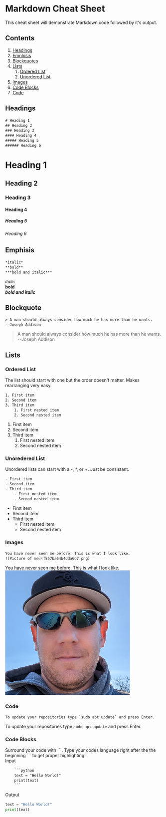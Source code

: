 # Markdown Cheat Sheet

This cheat sheet will demonstrate Markdown code followed by it's output.

## Contents
1. [Headings](#headings)
2. [Emphisis](#emphisis)
3. [Blockquotes](#blockquote)
4. [Lists](#lists)
    1. [Ordered List](#ordered-list)
    2. [Unordered List](#unoredered-list)
5. [Images](#images)
6. [Code Blocks](#code-blocks)
7. [Code](#code)

## Headings
```
# Heading 1
## Heading 2
### Heading 3
#### Heading 4
##### Heading 5
###### Heading 6
```

# Heading 1
## Heading 2
### Heading 3
#### Heading 4
##### Heading 5
###### Heading 6

## Emphisis
```
*italic*
**bold**
***bold and italic***
```
*italic*  
**bold**  
***bold and italic***

## Blockquote
```
> A man should always consider how much he has more than he wants.  
--Joseph Addison
```
> A man should always consider how much he has more than he wants.  
--Joseph Addison

## Lists
### Ordered List
The list should start with one but the order doesn't matter. Makes rearranging very easy.
```
1. First item
2. Second item
3. Third item
    1. First nested item
    2. Second nested item
```
1. First item
2. Second item
3. Third item
    1. First nested item
    2. Second nested item

### Unoredered List
Unordered lists can start with a -, *, or +. Just be consistant.
```
- First item
- Second item
- Third item
    - First nested item
    - Second nested item
```
- First item
- Second item
- Third item
    - First nested item
    - Second nested item

### Images
```
You have never seen me before. This is what I look like.
![Picture of me](f857ba64b4dda6d7.png)
```
You have never seen me before. This is what I look like.  
![Picture of me](f857ba64b4dda6d7.png)

### Code
```
To update your repositories type `sudo apt update` and press Enter.
```
To update your repositories type `sudo apt update` and press Enter.

### Code Blocks
Surround your code with \`\`\`. Type your codes language right after the the beginning \`\`\`  to get proper highlighting.  
Input  
```
    ```python
    text = "Hello World!"
    print(text)
    ```
```

Output
```python
text = "Hello World!"
print(text)
```
